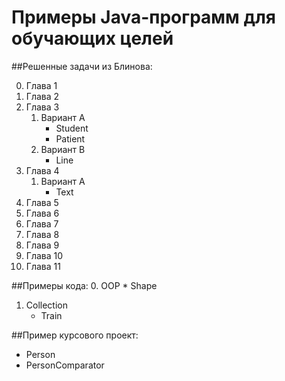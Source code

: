 Примеры Java-программ для обучающих целей
=============

##Решенные задачи из Блинова:

0. Глава 1
1. Глава 2
2. Глава 3
    1. Вариант A
        * Student
        * Patient
    2. Вариант B
        * Line
4. Глава 4
    1. Вариант A
        * Text
5. Глава 5
6. Глава 6
7. Глава 7
8. Глава 8
9. Глава 9
10. Глава 10
11. Глава 11

##Примеры кода:
0. OOP
    * Shape
1. Collection
    * Train

##Пример курсового проект:
* Person
* PersonComparator
